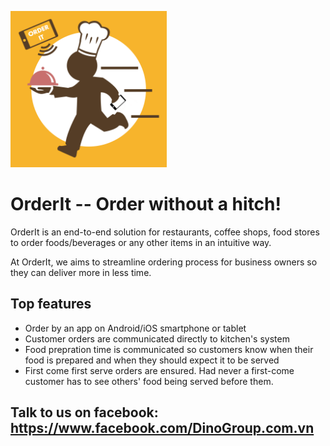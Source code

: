 <img alt="OrderIt" src="https://github.com/LeeU1911/OrderIt/blob/master/Designs/icon/nsr-app_icon.png" width="250" height="250"></img>
# OrderIt -- Order without a hitch!

OrderIt is an end-to-end solution for restaurants, coffee shops, food stores to order foods/beverages or any other items in an intuitive way.

At OrderIt, we aims to streamline ordering process for business owners so they can deliver more in less time.

## Top features
* Order by an app on Android/iOS smartphone or tablet
* Customer orders are communicated directly to kitchen's system
* Food prepration time is communicated so customers know when their food is prepared and when they should expect it to be served
* First come first serve orders are ensured. Had never a first-come customer has to see others' food being served before them.

## Talk to us on facebook: https://www.facebook.com/DinoGroup.com.vn

